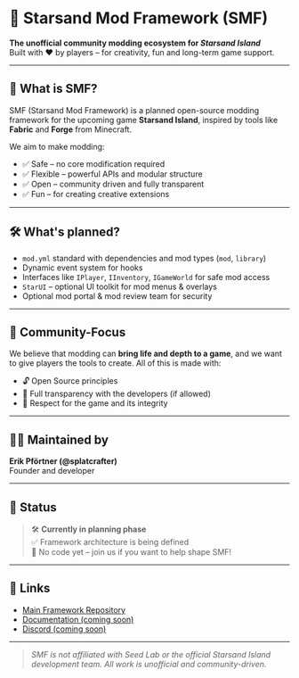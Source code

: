# 🧩 Starsand Mod Framework (SMF)

**The unofficial community modding ecosystem for _Starsand Island_**  
Built with ❤️ by players – for creativity, fun and long-term game support.

---

## 🌟 What is SMF?

SMF (Starsand Mod Framework) is a planned open-source modding framework for the upcoming game **Starsand Island**, inspired by tools like **Fabric** and **Forge** from Minecraft.

We aim to make modding:

- ✅ Safe – no core modification required
- ✅ Flexible – powerful APIs and modular structure
- ✅ Open – community driven and fully transparent
- ✅ Fun – for creating creative extensions

---

## 🛠️ What's planned?

- `mod.yml` standard with dependencies and mod types (`mod`, `library`)
- Dynamic event system for hooks
- Interfaces like `IPlayer`, `IInventory`, `IGameWorld` for safe mod access
- `StarUI` – optional UI toolkit for mod menus & overlays
- Optional mod portal & mod review team for security

---

## 💬 Community-Focus

We believe that modding can **bring life and depth to a game**, and we want to give players the tools to create. All of this is made with:

- 🔓 Open Source principles
- 🔄 Full transparency with the developers (if allowed)
- 💖 Respect for the game and its integrity

---

## 👨‍💻 Maintained by

**Erik Pförtner (@splatcrafter)**  
Founder and developer

---

## 📡 Status

> 🛠️ **Currently in planning phase**  
> ✅ Framework architecture is being defined  
> 🚧 No code yet – join us if you want to help shape SMF!

---

## 📎 Links

- [Main Framework Repository](https://github.com/Starsand-Modding-Framework/smf)
- [Documentation (coming soon)](#)
- [Discord (coming soon)](https://discord.gg/3Tus9NEKbb)

---

> _SMF is not affiliated with Seed Lab or the official Starsand Island development team. All work is unofficial and community-driven._
